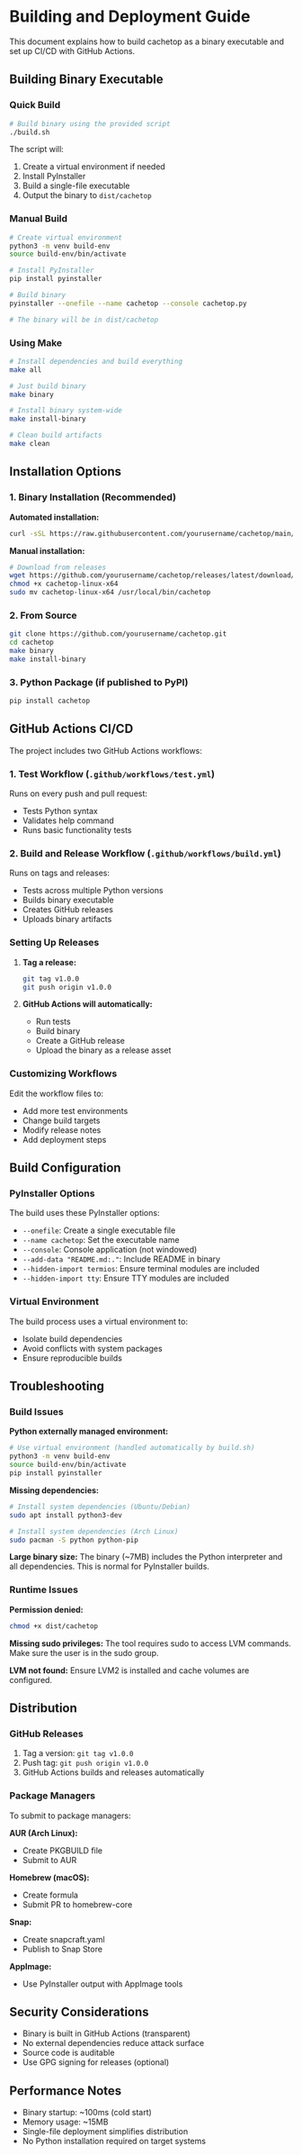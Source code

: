 # Building and Deployment Guide

This document explains how to build cachetop as a binary executable and set up CI/CD with GitHub Actions.

## Building Binary Executable

### Quick Build

```bash
# Build binary using the provided script
./build.sh
```

The script will:
1. Create a virtual environment if needed
2. Install PyInstaller
3. Build a single-file executable
4. Output the binary to `dist/cachetop`

### Manual Build

```bash
# Create virtual environment
python3 -m venv build-env
source build-env/bin/activate

# Install PyInstaller
pip install pyinstaller

# Build binary
pyinstaller --onefile --name cachetop --console cachetop.py

# The binary will be in dist/cachetop
```

### Using Make

```bash
# Install dependencies and build everything
make all

# Just build binary
make binary

# Install binary system-wide
make install-binary

# Clean build artifacts
make clean
```

## Installation Options

### 1. Binary Installation (Recommended)

**Automated installation:**
```bash
curl -sSL https://raw.githubusercontent.com/yourusername/cachetop/main/install.sh | bash
```

**Manual installation:**
```bash
# Download from releases
wget https://github.com/yourusername/cachetop/releases/latest/download/cachetop-linux-x64
chmod +x cachetop-linux-x64
sudo mv cachetop-linux-x64 /usr/local/bin/cachetop
```

### 2. From Source

```bash
git clone https://github.com/yourusername/cachetop.git
cd cachetop
make binary
make install-binary
```

### 3. Python Package (if published to PyPI)

```bash
pip install cachetop
```

## GitHub Actions CI/CD

The project includes two GitHub Actions workflows:

### 1. Test Workflow (`.github/workflows/test.yml`)

Runs on every push and pull request:
- Tests Python syntax
- Validates help command
- Runs basic functionality tests

### 2. Build and Release Workflow (`.github/workflows/build.yml`)

Runs on tags and releases:
- Tests across multiple Python versions
- Builds binary executable
- Creates GitHub releases
- Uploads binary artifacts

### Setting Up Releases

1. **Tag a release:**
   ```bash
   git tag v1.0.0
   git push origin v1.0.0
   ```

2. **GitHub Actions will automatically:**
   - Run tests
   - Build binary
   - Create a GitHub release
   - Upload the binary as a release asset

### Customizing Workflows

Edit the workflow files to:
- Add more test environments
- Change build targets
- Modify release notes
- Add deployment steps

## Build Configuration

### PyInstaller Options

The build uses these PyInstaller options:
- `--onefile`: Create a single executable file
- `--name cachetop`: Set the executable name
- `--console`: Console application (not windowed)
- `--add-data "README.md:."`: Include README in binary
- `--hidden-import termios`: Ensure terminal modules are included
- `--hidden-import tty`: Ensure TTY modules are included

### Virtual Environment

The build process uses a virtual environment to:
- Isolate build dependencies
- Avoid conflicts with system packages
- Ensure reproducible builds

## Troubleshooting

### Build Issues

**Python externally managed environment:**
```bash
# Use virtual environment (handled automatically by build.sh)
python3 -m venv build-env
source build-env/bin/activate
pip install pyinstaller
```

**Missing dependencies:**
```bash
# Install system dependencies (Ubuntu/Debian)
sudo apt install python3-dev

# Install system dependencies (Arch Linux)
sudo pacman -S python python-pip
```

**Large binary size:**
The binary (~7MB) includes the Python interpreter and all dependencies. This is normal for PyInstaller builds.

### Runtime Issues

**Permission denied:**
```bash
chmod +x dist/cachetop
```

**Missing sudo privileges:**
The tool requires sudo to access LVM commands. Make sure the user is in the sudo group.

**LVM not found:**
Ensure LVM2 is installed and cache volumes are configured.

## Distribution

### GitHub Releases

1. Tag a version: `git tag v1.0.0`
2. Push tag: `git push origin v1.0.0`
3. GitHub Actions builds and releases automatically

### Package Managers

To submit to package managers:

**AUR (Arch Linux):**
- Create PKGBUILD file
- Submit to AUR

**Homebrew (macOS):**
- Create formula
- Submit PR to homebrew-core

**Snap:**
- Create snapcraft.yaml
- Publish to Snap Store

**AppImage:**
- Use PyInstaller output with AppImage tools

## Security Considerations

- Binary is built in GitHub Actions (transparent)
- No external dependencies reduce attack surface
- Source code is auditable
- Use GPG signing for releases (optional)

## Performance Notes

- Binary startup: ~100ms (cold start)
- Memory usage: ~15MB
- Single-file deployment simplifies distribution
- No Python installation required on target systems
